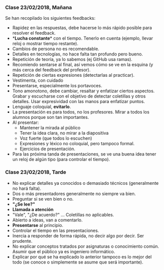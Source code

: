 ### Clase 23/02/2018, Mañana
Se han recopilado los siguientes feedbacks:

* Rapidez en las respuestas, debe hacerse lo más rápido posible para resolver el feedback.
* \***Lucha constante**\* con el tiempo. Tenerlo en cuenta (ejemplo, llevar reloj o mostrar tiempo restante).
* Cambios de persona no es recomendable.
* Detalles en tecnologías, no hace falta tan profundo pero bueno.
* Repetición de teoría, ya lo sabemos (ej GitHub usa ramas).
* Recomiendo sentarse al final, así vemos cómo se ve en la esquina (y más cerca del feedback del profesor).
* Repetición de ciertas expresiones (detectarlas al practicar).
* Vestimenta, con cuidado
* Presentarse, especialmente los portavoces.
* Tono amonotono, debe cambiar, resaltar y enfatizar ciertos aspectos. Grabar y escucharse con el objetivo de detectar coletillas y otros detalles. Usar expresividad con las manos para enfatizar puntos.
* Lenguaje coloquial, **evitarlo**.
* La presentación es para todos, no los profesores. Mirar a todos los alumnos porque son tan importantes.
* Al presentar:
    * Mantener la mirada al público
    * Tener la idea clara, no mirar a la diapositiva
    * Voz fuerte (que todos lo escuchen)
    * Expresiones y léxico no coloquial, pero tampoco formal.
    * Ejercicios de presentación.
* Para las próxima tanda de presentaciones, se ve una buena idea tener un reloj de algún tipo (para controlar el tiempo).

### Clase 23/02/2018, Tarde

* No explicar detalles ya conocidos o demasiado técnicos (generalmente no hará falta).
* Dos o más presentadores generalmente no siempre va bien. 
* Preguntar si se ven bien o no.
* **"¿Se lee?"**
* **Llamada a atención**
* "Vale", "¿De acuerdo?" ... Coletillas no aplicables.
* Abierto a ideas, van a comentarlo.
* **Presentarse** al principio.
* Controlar el tiempo en las presentaciones.
* Inercia a responder de forma rápida, no decir algo por decir. Ser prudente.
* No explicar conceptos tratados por asignaturas o conocimiento común. Asumir que el público ya es ingeniero informático.
* Explicar por qué se ha explicado lo anterior tampoco es lo mejor del todo (se conoce o simplemente se asume que será importante).
